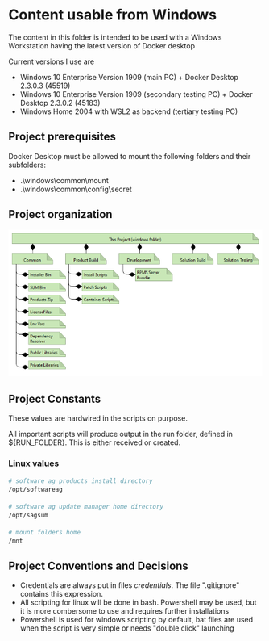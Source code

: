 # Content usable from Windows

The content in this folder is intended to be used with a Windows Workstation having the latest version of Docker desktop

Current versions I use are

- Windows 10 Enterprise Version 1909 (main PC) + Docker Desktop 2.3.0.3 (45519)
- Windows 10 Enterprise Version 1909 (secondary testing PC) + Docker Desktop 2.3.0.2 (45183)
- Windows Home 2004 with WSL2 as backend (tertiary testing PC)

## Project prerequisites

Docker Desktop must be allowed to mount the following folders and their subfolders:

- .\windows\common\mount
- .\windows\common\config\secret

## Project organization

![Project Assets Organization](./common/img/ProjectAssetsOrganization.png)

## Project Constants

These values are hardwired in the scripts on purpose.

All important scripts will produce output in the run folder, defined in ${RUN_FOLDER}. This is either received or created.

### Linux values

```bash
# software ag products install directory
/opt/softwareag

# software ag update manager home directory
/opt/sagsum

# mount folders home
/mnt

```

## Project Conventions and Decisions

- Credentials are always put in files *credentials*. The file ".gitignore" contains this expression.
- All scripting for linux will be done in bash. Powershell may be used, but it is more combersome to use and requires further installations
- Powershell is used for windows scripting by default, bat files are used when the script is very simple or needs "double click" launching
